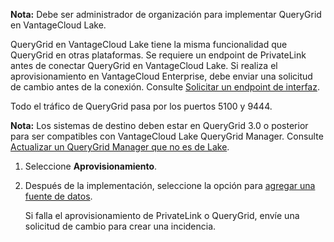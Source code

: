 **Nota:** Debe ser administrador de organización para implementar QueryGrid en VantageCloud Lake.

QueryGrid en VantageCloud Lake tiene la misma funcionalidad que QueryGrid en otras plataformas. Se requiere un endpoint de PrivateLink antes de conectar QueryGrid en VantageCloud Lake. Si realiza el aprovisionamiento en VantageCloud Enterprise, debe enviar una solicitud de cambio antes de la conexión. Consulte [Solicitar un endpoint de interfaz](yml1671157089031.md).

Todo el tráfico de QueryGrid pasa por los puertos 5100 y 9444.

**Nota:** Los sistemas de destino deben estar en QueryGrid 3.0 o posterior para ser compatibles con VantageCloud Lake QueryGrid Manager. Consulte [Actualizar un QueryGrid Manager que no es de Lake](wgr1674777759031.md).

1.  Seleccione **Aprovisionamiento**.

2.  Después de la implementación, seleccione la opción para [agregar una fuente de datos](znp1640282079399.md).

    Si falla el aprovisionamiento de PrivateLink o QueryGrid, envíe una solicitud de cambio para crear una incidencia.
